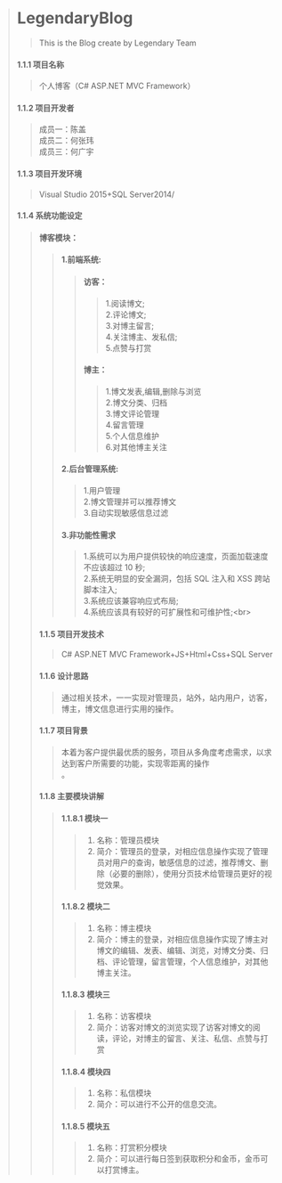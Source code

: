 > # LegendaryBlog
>> This is the Blog create by Legendary Team<br>
> #### 1.1.1	项目名称<br>
>> 个人博客（C# ASP.NET MVC Framework）<br>
>#### 1.1.2	项目开发者<br> 
>> 成员一：陈盖<br>
>> 成员二：何张玮<br>
>> 成员三：何广宇<br>
>#### 1.1.3	项目开发环境<br>
>> Visual Studio 2015+SQL Server2014/<br>
>#### 1.1.4	系统功能设定<br>
>>#### 博客模块：<br/>
>>>#### 1.前端系统:<br/>
>>>>#### 访客：<br>
>>>>> 1.阅读博文;<br>
 2.评论博文;<br>
 3.对博主留言;<br>
 4.关注博主、发私信;<br>
 5.点赞与打赏<br>
>>>>#### 博主：<br>
>>>>> 1.博文发表,编辑,删除与浏览<br>
 2.博文分类、归档<br>
 3.博文评论管理<br>
 4.留言管理<br>
 5.个人信息维护<br>
 6.对其他博主关注<br>
>>>#### 2.后台管理系统:<br>
>>>> 1.用户管理<br>
 2.博文管理并可以推荐博文<br/>
 3.自动实现敏感信息过滤<br />
>>>#### 3.非功能性需求<br/>
>>>> 1.系统可以为用户提供较快的响应速度，页面加载速度不应该超过 10 秒;<br>
 2.系统无明显的安全漏洞，包括 SQL 注入和 XSS 跨站脚本注入;<br>
 3.系统应该兼容响应式布局;<br>
 4.系统应该具有较好的可扩展性和可维护性;\<br>		
>>#### 1.1.5	项目开发技术<br>
>>> C# ASP.NET MVC Framework+JS+Html+Css+SQL Server<br>
>>#### 1.1.6	设计思路<br>
>>> 通过相关技术，一一实现对管理员，站外，站内用户，访客，博主，博文信息进行实用的操作。<br>
>>#### 1.1.7	项目背景<br>
>>> 本着为客户提供最优质的服务，项目从多角度考虑需求，以求达到客户所需要的功能，实现零距离的操作<br>。
>>#### 1.1.8	主要模块讲解<br>
>>>#### 1.1.8.1	模块一<br>
>>>> 1.	名称：管理员模块<br>
>>>> 2.	简介：管理员的登录，对相应信息操作实现了管理员对用户的查询，敏感信息的过滤，推荐博文、删除（必要的删除），使用分页技术给管理员更好的视觉效果。<br>
>>>#### 1.1.8.2	模块二<br>
>>>> 1.	名称：博主模块<br>
>>>> 2.	简介：博主的登录，对相应信息操作实现了博主对博文的编辑、发表、编辑、浏览，对博文分类、归档、评论管理，留言管理，个人信息维护，对其他博主关注。<br>
>>>#### 1.1.8.3	模块三<br>
>>>> 1.	名称：访客模块<br>
>>>> 2.	简介：访客对博文的浏览实现了访客对博文的阅读，评论，对博主的留言、关注、私信、点赞与打赏<br>
>>>#### 1.1.8.4	模块四<br>
>>>> 1.	名称：私信模块<br>
>>>> 2.	简介：可以进行不公开的信息交流。<br>
>>>#### 1.1.8.5	模块五<br>
>>>> 1.	名称：打赏积分模块<br>
>>>> 2.	简介：可以进行每日签到获取积分和金币，金币可以打赏博主。<br>
